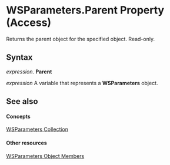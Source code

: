 
# WSParameters.Parent Property (Access)

Returns the parent object for the specified object. Read-only.


## Syntax

 _expression_. **Parent**

 _expression_  A variable that represents a  **WSParameters** object.


## See also


#### Concepts


 [WSParameters Collection](2305995f-d54c-417d-59c5-98eabe7f7bae.md)
#### Other resources


 [WSParameters Object Members](5f279475-4de9-5c0f-8a51-1d41d9be33a7.md)
